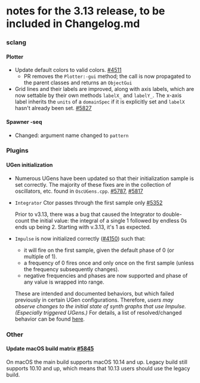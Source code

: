 # notes for the 3.13 release, to be included in Changelog.md

### sclang

#### Plotter
- Update default colors to valid colors. [#4511](https://github.com/supercollider/supercollider/pull/4511)
  - PR removes the `Plotter:-gui` method; the call is now propagated to the parent classes and returns an `ObjectGui`
- Grid lines and their labels are improved, along with axis labels, which are now settable by their own methods `labelX_` and `labelY_`. The x-axis label inherits the `units` of a `domainSpec` if it is explicitly set and `labelX` hasn't already been set. [#5827](https://github.com/supercollider/supercollider/pull/5827)

#### Spawner -seq
- Changed: argument name changed to `pattern`

### Plugins 

#### UGen initialization 
- Numerous UGens have been updated so that their initialization sample is set correctly. The majority of these fixes are in the collection of oscillators, etc. found in `OscUGens.cpp`. [#5787](https://github.com/supercollider/supercollider/pull/5787), [#5817](https://github.com/supercollider/supercollider/pull/5817)

- `Integrator` Ctor passes through the first sample only [#5352](https://github.com/supercollider/supercollider/pull/5352)

   Prior to v3.13, there was a bug that caused the Integrator to double-count the initial value: the integral of a single 1 followed by endless 0s ends up being 2. Starting with v.3.13, it's 1 as expected.

- `Impulse` is now initialized correctly ([#4150](https://github.com/supercollider/supercollider/pull/4150)) such that: 
  - it will fire on the first sample, given the default phase of 0 (or multiple of 1).
  - a frequency of 0 fires once and only once on the first sample (unless the frequency subsequently changes).
  - negative frequencies and phases are now supported and phase of any value is wrapped into range.

   These are intended and documented behaviors, but which failed previously in certain UGen configurations. Therefore, _users may observe changes to the initial state of synth graphs that use Impulse. (Especially triggered UGens.)_
For details, a list of resolved/changed behavior can be found [here](https://github.com/supercollider/supercollider/pull/4150#user-content-bug-fixes).


### Other
#### Update macOS build matrix [#5845](https://github.com/supercollider/supercollider/pull/5845)
On macOS the main build supports macOS 10.14 and up. Legacy build still supports 10.10 and up, which means that 10.13 users should use the legacy build.